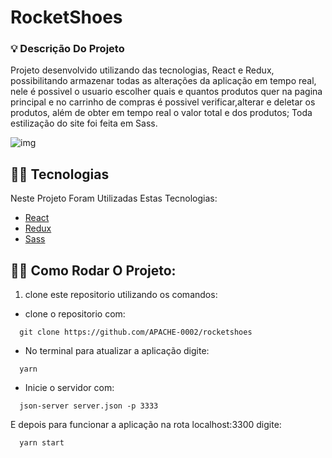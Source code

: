 # RocketShoes
### 💡 Descrição Do Projeto
Projeto desenvolvido utilizando das tecnologias, React e Redux, possibilitando armazenar todas as alterações da aplicação em tempo real, nele é possivel
o usuario escolher quais e quantos produtos quer na pagina principal e no carrinho de compras é possivel verificar,alterar e deletar os produtos,
além de obter em tempo real o valor total e dos produtos; Toda estilização do site foi feita em Sass.


![img](https://user-images.githubusercontent.com/48190578/108611043-49d87a80-73b9-11eb-9da7-a21f96125843.png)

## 👨‍💻 Tecnologias

  Neste Projeto Foram Utilizadas Estas Tecnologias:

  - [React](https://reactjs.org/) 
  - [Redux](https://redux.js.org)
  - [Sass](https://sass-lang.com)  


## 🏃‍♀️ Como Rodar O Projeto:

  1. clone este repositorio utilizando os comandos:
  
   - clone o repositorio com:

  ```
    git clone https://github.com/APACHE-0002/rocketshoes
  ```

   - No terminal para atualizar a aplicação digite:
   
  ```
    yarn
  ``` 
   
   
   - Inicie o servidor com:
  
  ```
    json-server server.json -p 3333
  ```
     
   
   E depois para funcionar a aplicação na rota localhost:3300 digite:
  
  ```
    yarn start
  ```
      

  

